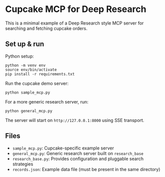 # Cupcake MCP for Deep Research

This is a minimal example of a Deep Research style MCP server for searching and fetching cupcake orders.

## Set up & run

Python setup:

```shell
python -m venv env
source env/bin/activate
pip install -r requirements.txt
```

Run the cupcake demo server:

```shell
python sample_mcp.py
```

For a more generic research server, run:

```shell
python general_mcp.py
```

The server will start on `http://127.0.0.1:8000` using SSE transport.

## Files

- `sample_mcp.py`: Cupcake-specific example server
- `general_mcp.py`: Generic research server built on `research_base`
- `research_base.py`: Provides configuration and pluggable search strategies
- `records.json`: Example data file (must be present in the same directory)
